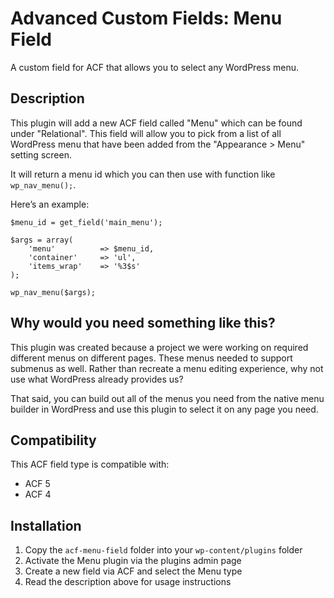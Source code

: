# Advanced Custom Fields: Menu Field
A custom field for ACF that allows you to select any WordPress menu.

## Description

This plugin will add a new ACF field called "Menu" which can be found under "Relational". This field will allow you to pick from a list of all WordPress menu that have been added from the "Appearance > Menu" setting screen.

It will return a menu id which you can then use with function like `wp_nav_menu();`.

Here’s an example:

```
$menu_id = get_field('main_menu');

$args = array(
    'menu'          => $menu_id,
    'container'     => 'ul',
    'items_wrap'    => '%3$s'
);

wp_nav_menu($args);
```

## Why would you need something like this?
This plugin was created because a project we were working on required different menus on different pages. These menus needed to support submenus as well. Rather than recreate a menu editing experience, why not use what WordPress already provides us?

That said, you can build out all of the menus you need from the native menu builder in WordPress and use this plugin to select it on any page you need.

## Compatibility

This ACF field type is compatible with:
* ACF 5
* ACF 4

## Installation

1. Copy the `acf-menu-field` folder into your `wp-content/plugins` folder
2. Activate the Menu plugin via the plugins admin page
3. Create a new field via ACF and select the Menu type
4. Read the description above for usage instructions